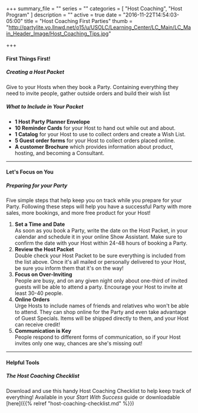+++
summary_file = ""
series = ""
categories = [
  "Host Coaching",
  "Host Program"
]
description = ""
active = true
date = "2016-11-22T14:54:03-05:00"
title = "Host Coaching First Parties"
thumb = "http://partylite.vo.llnwd.net/o15/u/USOLC/Learning_Center/LC_Main/LC_Main_Header_Image/Host_Coaching_Tips.jpg"

+++

#### First Things First!
##### Creating a Host Packet
Give to your Hosts when they book a Party. Containing everything they need to invite people, gather outside orders and build their wish list
  
##### What to Include in Your Packet
  + **1 Host Party Planner Envelope**
  + **10 Reminder Cards** for your Host to hand out while out and about.
  + **1 Catalog** for your Host to use to collect orders and create a Wish List.
  + **5 Guest order forms** for your Host to collect orders placed online.
  + **A customer Brochure** which provides information about product, hosting, and becoming a Consultant.

* * *

#### Let's Focus on You
##### Preparing for your Party
Five simple steps that help keep you on track while you prepare for your Party. Following these steps will help you have a successful Party with more sales, more bookings, and more free product for your Host!

  1. **Set a Time and Date**  
  As soon as you book a Party, write the date on the Host Packet, in your calendar and schedule it in your online Show Assistant. Make sure to confirm the date with your Host within 24-48 hours of booking a Party.
  2. **Review the Host Packet**  
  Double check your Host Packet to be sure everything is included from the list above. Once it's all mailed or personally delivered to your Host, be sure you inform them that it's on the way!
  3. **Focus on Over-Inviting**  
  People are busy, and on any given night only about one-third of invited guests will be able to attend a party. Encourage your Host to invite at least 30-40 people.
  4. **Online Orders**  
  Urge Hosts to include names of friends and relatives who won't be able to attend. They can shop online for the Party and even take advantage of Guest Specials. Items will be shipped directly to them, and your Host can receive credit!
  5. **Communication is Key**  
  People respond to different forms of communication, so if your Host invites only one way, chances are she's missing out!

* * *

#### Helpful Tools
##### The Host Coaching Checklist
Download and use this handy Host Coaching Checklist to help keep track of everything! Available in your _Start With Success_ guide or downloadable [here]({{% relref "host-coaching-checklist.md" %}})
